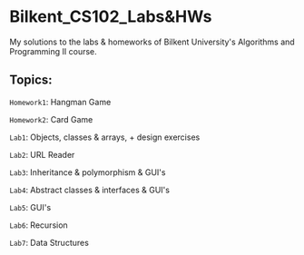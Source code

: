# Bilkent_CS102_Labs&HWs

My solutions to the labs & homeworks of Bilkent University's Algorithms and Programming II course.

## Topics:

`Homework1`: Hangman Game

`Homework2`: Card Game

`Lab1`: Objects, classes & arrays, + design exercises

`Lab2`: URL Reader

`Lab3`: Inheritance & polymorphism & GUI's

`Lab4`: Abstract classes & interfaces & GUI's

`Lab5`: GUI's

`Lab6`: Recursion

`Lab7`: Data Structures
